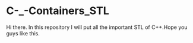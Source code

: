 # C-_-Containers_STL
Hi there. In this repository I will put all the important STL of C++.Hope you guys like this. 
